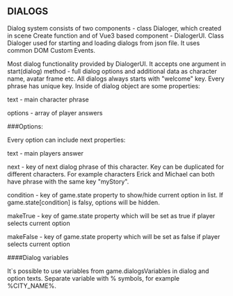 ## DIALOGS

Dialog system consists of two components - class Dialoger, which created in scene Create function
and of Vue3 based component - DialogerUI. Class Dialoger used for starting and loading dialogs from
json file. It uses common DOM Custom Events.

Most dialog functionality provided by DialogerUI. It accepts one argument in start(dialog) method -
full dialog options and additional data as character name, avatar frame etc. All dialogs always starts
with "welcome" key. Every phrase has unique key. Inside of dialog object are some properties:

text -  main character phrase

options - array of player answers

###Options:

Every option can include next properties:

text - main players answer

next - key of next dialog phrase of this character. Key can be duplicated for different characters. For 
example characters Erick and Michael can both have phrase with the same key "myStory".

condition - key of game.state property to show/hide current option in list. If game.state[condition]
is falsy, options will be hidden.

makeTrue - key of game.state property which will be set as true if player selects current option

makeFalse - key of game.state property which will be set as false if player selects current option

####Dialog variables

It`s possible to use variables from game.dialogsVariables in dialog and option texts. Separate variable 
with % symbols, for example %CITY_NAME%.